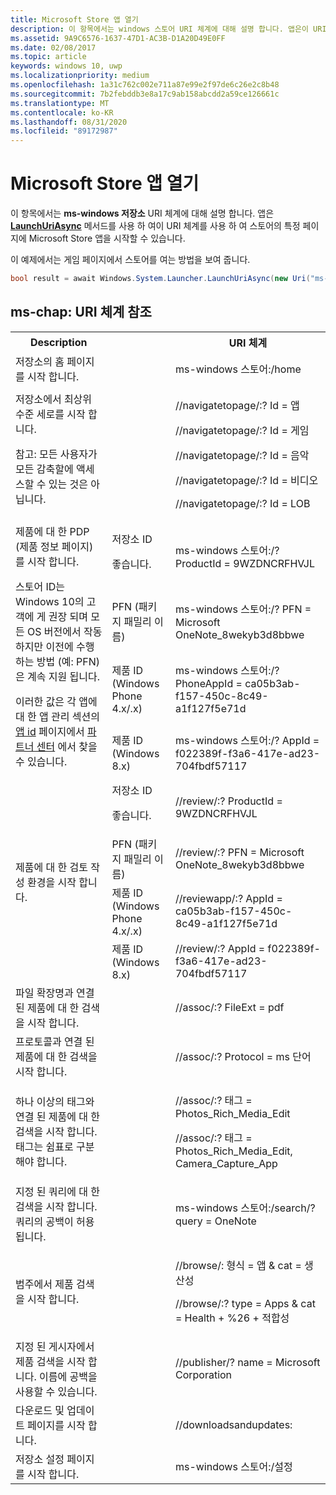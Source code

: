 ```yaml
---
title: Microsoft Store 앱 열기
description: 이 항목에서는 windows 스토어 URI 체계에 대해 설명 합니다. 앱은이 URI 체계를 사용 하 여 스토어의 특정 페이지에 Microsoft Store 앱을 시작할 수 있습니다.
ms.assetid: 9A9C6576-1637-47D1-AC3B-D1A20D49E0FF
ms.date: 02/08/2017
ms.topic: article
keywords: windows 10, uwp
ms.localizationpriority: medium
ms.openlocfilehash: 1a31c762c002e711a87e99e2f97de6c26e2c8b48
ms.sourcegitcommit: 7b2febddb3e8a17c9ab158abcdd2a59ce126661c
ms.translationtype: MT
ms.contentlocale: ko-KR
ms.lasthandoff: 08/31/2020
ms.locfileid: "89172987"
---
```

# <a name="launch-the-microsoft-store-app"></a>Microsoft Store 앱 열기



이 항목에서는 **ms-windows 저장소** URI 체계에 대해 설명 합니다. 앱은 [**LaunchUriAsync**](/uwp/api/windows.system.launcher.launchuriasync) 메서드를 사용 하 여이 URI 체계를 사용 하 여 스토어의 특정 페이지에 Microsoft Store 앱을 시작할 수 있습니다.

이 예제에서는 게임 페이지에서 스토어를 여는 방법을 보여 줍니다.

```cs
bool result = await Windows.System.Launcher.LaunchUriAsync(new Uri("ms-windows-store://navigatetopage/?Id=Games"));
```

## <a name="ms-windows-store-uri-scheme-reference"></a>ms-chap: URI 체계 참조

<table>
<tr><th>Description</th><th></th><th>URI 체계</th></tr>
<tr><td>저장소의 홈 페이지를 시작 합니다.</td><td /><td>ms-windows 스토어:/home</td></tr>
<tr><td>저장소에서 최상위 수준 세로를 시작 합니다.<p>참고: 모든 사용자가 모든 감축할에 액세스할 수 있는 것은 아닙니다.</p>
</td><td /><td>
<p>//navigatetopage/:? Id = 앱 </p>
<p>//navigatetopage/:? Id = 게임</p>
<p>//navigatetopage/:? Id = 음악</p>
<p>//navigatetopage/:? Id = 비디오</p>
<p>//navigatetopage/:? Id = LOB</p>
</td>
</tr>
<tr>
<td rowspan="4">제품에 대 한 PDP (제품 정보 페이지)를 시작 합니다. <p>스토어 ID는 Windows 10의 고객에 게 권장 되며 모든 OS 버전에서 작동 하지만 이전에 수행 하는 방법 (예: PFN)은 계속 지원 됩니다.</p>
<p>이러한 값은 각 앱에 대 한 앱 관리 섹션의 <a href="https://docs.microsoft.com/windows/uwp/publish/view-app-identity-details">앱 id</a> 페이지에서 <a href="https://partner.microsoft.com/dashboard">파트너 센터</a> 에서 찾을 수 있습니다.</p>
</td>
<td>
저장소 ID <p>좋습니다.</p>
</td>
<td>
<p>ms-windows 스토어:/? ProductId = 9WZDNCRFHVJL</p>
</td>
</tr>
<tr>
<td>PFN (패키지 패밀리 이름)</td>
<td>ms-windows 스토어:/? PFN = Microsoft OneNote_8wekyb3d8bbwe
</td>
</tr>
<tr>
<td>제품 ID (Windows Phone 4.x/.x)</td>
<td>ms-windows 스토어:/? PhoneAppId = ca05b3ab-f157-450c-8c49-a1f127f5e71d</td>
</tr>
<tr>
<td>제품 ID (Windows 8.x)</td>
<td>ms-windows 스토어:/? AppId = f022389f-f3a6-417e-ad23-704fbdf57117
</td>
</tr>
<tr>
<td rowspan="4">제품에 대 한 검토 작성 환경을 시작 합니다.</td>
<td>저장소 ID <p>좋습니다.</p></td>
<td>//review/:? ProductId = 9WZDNCRFHVJL </td>
</tr>
<tr>
<td>PFN (패키지 패밀리 이름)</td>
<td>//review/:? PFN = Microsoft OneNote_8wekyb3d8bbwe
</td>
</tr>
<tr>
<td>제품 ID (Windows Phone 4.x/.x)</td>
<td>//reviewapp/:? AppId = ca05b3ab-f157-450c-8c49-a1f127f5e71d </td>
</tr>
<tr>
<td>제품 ID (Windows 8.x)</td>
<td>//review/:? AppId = f022389f-f3a6-417e-ad23-704fbdf57117 </td>
</tr>
<tr>
<td>파일 확장명과 연결 된 제품에 대 한 검색을 시작 합니다. </td>
<td />
<td>//assoc/:? FileExt = pdf
</td>
</tr>
<tr>
<td>프로토콜과 연결 된 제품에 대 한 검색을 시작 합니다.</td>
<td />
<td>//assoc/:? Protocol = ms 단어 </td>
</tr>
<tr>
<td>하나 이상의 태그와 연결 된 제품에 대 한 검색을 시작 합니다. 태그는 쉼표로 구분 해야 합니다.
</td>
<td />
<td>
<p>//assoc/:? 태그 = Photos_Rich_Media_Edit </p>
<p>//assoc/:? 태그 = Photos_Rich_Media_Edit, Camera_Capture_App</p>
</td>
</tr>
<tr>
<td>
지정 된 쿼리에 대 한 검색을 시작 합니다. 쿼리의 공백이 허용 됩니다.
</td>
<td />
<td>ms-windows 스토어:/search/? query = OneNote </td>
</tr>
<tr>
<td>범주에서 제품 검색을 시작 합니다.</td>
<td />
<td>
<p>//browse/: 형식 = 앱 &amp; cat = 생산성</p>
<p>//browse/:? type = Apps &amp; cat = Health + %26 + 적합성 </p>
</td>
</tr>
<tr>
<td>지정 된 게시자에서 제품 검색을 시작 합니다. 이름에 공백을 사용할 수 있습니다.
</td>
<td />
<td>//publisher/? name = Microsoft Corporation
</td>
</tr>
<tr><td>다운로드 및 업데이트 페이지를 시작 합니다.</td>
<td />
<td>//downloadsandupdates: </td>
</tr>
<tr>
<td>저장소 설정 페이지를 시작 합니다.</td>
<td />
<td>ms-windows 스토어:/설정 </td>
</tr>
</table>

 

 